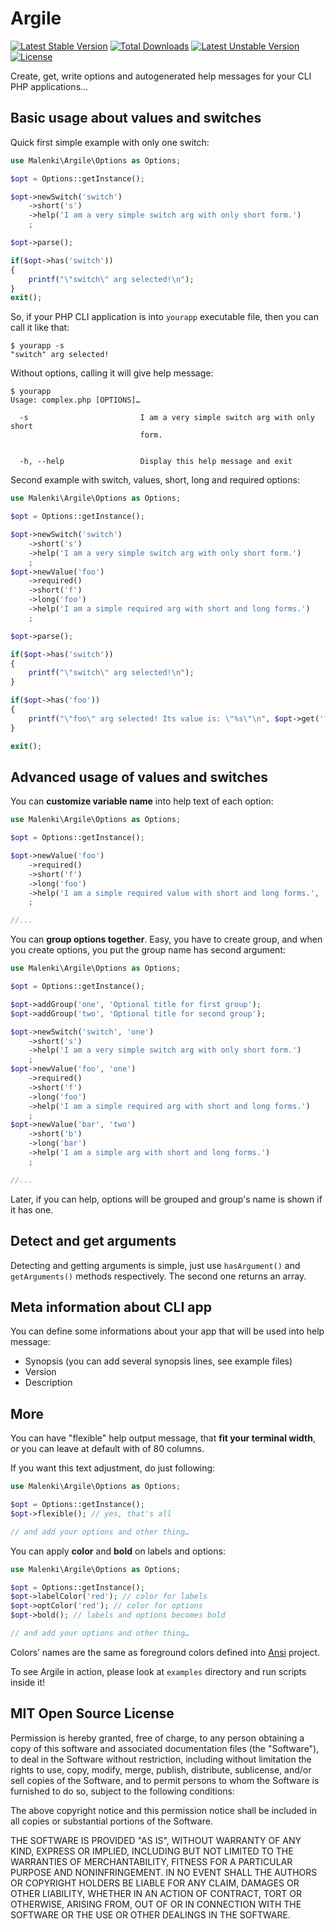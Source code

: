 # Argile

[![Latest Stable Version](https://poser.pugx.org/malenki/argile/v/stable.svg)](https://packagist.org/packages/malenki/argile) [![Total Downloads](https://poser.pugx.org/malenki/argile/downloads.svg)](https://packagist.org/packages/malenki/argile) [![Latest Unstable Version](https://poser.pugx.org/malenki/argile/v/unstable.svg)](https://packagist.org/packages/malenki/argile) [![License](https://poser.pugx.org/malenki/argile/license.svg)](https://packagist.org/packages/malenki/argile)

Create, get, write options and autogenerated help messages for your CLI PHP applications…

## Basic usage about values and switches

Quick first simple example with only one switch:

``` php
use Malenki\Argile\Options as Options;

$opt = Options::getInstance();

$opt->newSwitch('switch')
    ->short('s')
    ->help('I am a very simple switch arg with only short form.')
    ;

$opt->parse();

if($opt->has('switch'))
{
    printf("\"switch\" arg selected!\n");
}
exit();
```

So, if your PHP CLI application is into `yourapp` executable file, then you can call it like that:

```
$ yourapp -s
"switch" arg selected!
```

Without options, calling it will give help message:

```
$ yourapp
Usage: complex.php [OPTIONS]…

  -s                         I am a very simple switch arg with only short
                             form.


  -h, --help                 Display this help message and exit

```

Second example with switch, values, short, long and required options:

```php
use Malenki\Argile\Options as Options;

$opt = Options::getInstance();

$opt->newSwitch('switch')
    ->short('s')
    ->help('I am a very simple switch arg with only short form.')
    ;
$opt->newValue('foo')
    ->required()
    ->short('f')
    ->long('foo')
    ->help('I am a simple required arg with short and long forms.')
    ;

$opt->parse();

if($opt->has('switch'))
{
    printf("\"switch\" arg selected!\n");
}

if($opt->has('foo'))
{
    printf("\"foo\" arg selected! Its value is: \"%s\"\n", $opt->get('foo'));
}

exit();
```

## Advanced usage of values and switches

You can **customize variable name** into help text of each option:

```php
use Malenki\Argile\Options as Options;

$opt = Options::getInstance();

$opt->newValue('foo')
    ->required()
    ->short('f')
    ->long('foo')
    ->help('I am a simple required value with short and long forms.', 'FILE')
    ;

//...

```

You can **group options together**. Easy, you have to create group, and when you create options, you put the group name has second argument:

```php
use Malenki\Argile\Options as Options;

$opt = Options::getInstance();

$opt->addGroup('one', 'Optional title for first group');
$opt->addGroup('two', 'Optional title for second group');

$opt->newSwitch('switch', 'one')
    ->short('s')
    ->help('I am a very simple switch arg with only short form.')
    ;
$opt->newValue('foo', 'one')
    ->required()
    ->short('f')
    ->long('foo')
    ->help('I am a simple required arg with short and long forms.')
    ;
$opt->newValue('bar', 'two')
    ->short('b')
    ->long('bar')
    ->help('I am a simple arg with short and long forms.')
    ;

//...

```

Later, if you can help, options will be grouped and group's name is shown if it has one.


## Detect and get arguments

Detecting and getting arguments is simple, just use `hasArgument()` and `getArguments()` methods respectively. The second one returns an array.

## Meta information about CLI app

You can define some informations about your app that will be used into help message:

 - Synopsis (you can add several synopsis lines, see example files)
 - Version
 - Description
 
## More

You can have "flexible" help output message, that **fit your terminal width**, or you can leave at default with of 80 columns.

If you want this text adjustment, do just following:

```php
use Malenki\Argile\Options as Options;

$opt = Options::getInstance();
$opt->flexible(); // yes, that's all

// and add your options and other thing…
```

You can apply **color** and **bold** on labels and options:

```php
use Malenki\Argile\Options as Options;

$opt = Options::getInstance();
$opt->labelColor('red'); // color for labels
$opt->optColor('red'); // color for options
$opt->bold(); // labels and options becomes bold

// and add your options and other thing…
```

Colors’ names are the same as foreground colors defined into [Ansi](https://github.com/malenkiki/ansi) project.

To see Argile in action, please look at `examples` directory and run scripts inside it!

## MIT Open Source License

Permission is hereby granted, free of charge, to any person obtaining a copy of this software and associated documentation files (the "Software"), to deal in the Software without restriction, including without limitation the rights to use, copy, modify, merge, publish, distribute, sublicense, and/or sell copies of the Software, and to permit persons to whom the Software is furnished to do so, subject to the following conditions:

The above copyright notice and this permission notice shall be included in all copies or substantial portions of the Software.

THE SOFTWARE IS PROVIDED "AS IS", WITHOUT WARRANTY OF ANY KIND, EXPRESS OR IMPLIED, INCLUDING BUT NOT LIMITED TO THE WARRANTIES OF MERCHANTABILITY, FITNESS FOR A PARTICULAR PURPOSE AND NONINFRINGEMENT. IN NO EVENT SHALL THE AUTHORS OR COPYRIGHT HOLDERS BE LIABLE FOR ANY CLAIM, DAMAGES OR OTHER LIABILITY, WHETHER IN AN ACTION OF CONTRACT, TORT OR OTHERWISE, ARISING FROM, OUT OF OR IN CONNECTION WITH THE SOFTWARE OR THE USE OR OTHER DEALINGS IN THE SOFTWARE.
